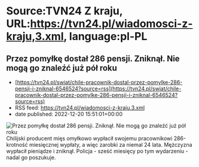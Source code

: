 # Source:TVN24 Z kraju, URL:https://tvn24.pl/wiadomosci-z-kraju,3.xml, language:pl-PL

## Przez pomyłkę dostał 286 pensji. Zniknął. Nie mogą go znaleźć już pół roku
 - [https://tvn24.pl/swiat/chile-pracownik-dostal-przez-pomylke-286-pensji-i-zniknal-6546524?source=rss](https://tvn24.pl/swiat/chile-pracownik-dostal-przez-pomylke-286-pensji-i-zniknal-6546524?source=rss)
 - RSS feed: https://tvn24.pl/wiadomosci-z-kraju,3.xml
 - date published: 2022-12-20 15:51:01+00:00

<img alt="Przez pomyłkę dostał 286 pensji. Zniknął. Nie mogą go znaleźć już pół roku" src="https://tvn24.pl/najnowsze/cdn-zdjecie-zpd6zz-prowincja-santiago-w-chile-6546566/alternates/LANDSCAPE_1280" />
    Chilijski producent mięs omyłkowo wypłacił swojemu pracownikowi 286-krotność miesięcznej wypłaty, a więc zarobki za niemal 24 lata. Mężczyzna wypłacił pieniądze i zniknął. Policja - sześć miesięcy po tym wydarzeniu - nadal go poszukuje.


